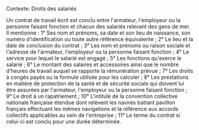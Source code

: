 Contexte: Droits des salariés

Un contrat de travail écrit est conclu entre l'armateur, l'employeur ou la personne faisant fonction et chacun des salariés relevant des gens de mer. Il mentionne : 1° Ses nom et prénoms, sa date et son lieu de naissance, son numéro d'identification ou toute autre référence équivalente ; 2° Le lieu et la date de conclusion du contrat ; 3° Les nom et prénoms ou raison sociale et l'adresse de l'armateur, l'employeur ou la personne faisant fonction ; 4° Le service pour lequel le salarié est engagé ; 5° Les fonctions qu'exerce le salarié ; 6° Le montant des salaires et accessoires ainsi que le nombre d'heures de travail auquel se rapporte la rémunération prévue ; 7° Les droits à congés payés ou la formule utilisée pour les calculer ; 8° Les prestations en matière de protection de la santé et de sécurité sociale qui doivent lui être assurées par l'armateur, l'employeur ou la personne faisant fonction ; 9° Le droit à un rapatriement ; 10° L'intitulé de la convention collective nationale française étendue dont relèvent les navires battant pavillon français effectuant les mêmes navigations et la référence aux accords collectifs applicables au sein de l'entreprise ; 11° Le terme du contrat si celui-ci est conclu pour une durée déterminée.